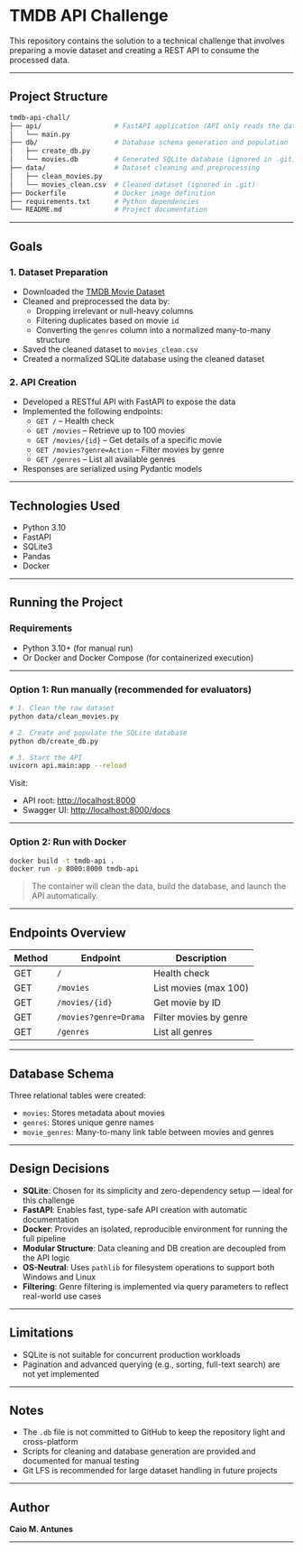 # TMDB API Challenge

This repository contains the solution to a technical challenge that involves preparing a movie dataset and creating a REST API to consume the processed data.

---

## Project Structure

```bash
tmdb-api-chall/
├── api/                  # FastAPI application (API only reads the database)
│   └── main.py
├── db/                   # Database schema generation and population
│   ├── create_db.py
│   └── movies.db         # Generated SQLite database (ignored in .git)
├── data/                 # Dataset cleaning and preprocessing
│   ├── clean_movies.py
│   └── movies_clean.csv  # Cleaned dataset (ignored in .git)
├── Dockerfile            # Docker image definition
├── requirements.txt      # Python dependencies
└── README.md             # Project documentation
```

---

## Goals

### 1. Dataset Preparation

- Downloaded the [TMDB Movie Dataset](https://www.kaggle.com/datasets/asaniczka/tmdb-movies-dataset-2023-930k-movies)
- Cleaned and preprocessed the data by:
  - Dropping irrelevant or null-heavy columns
  - Filtering duplicates based on movie `id`
  - Converting the `genres` column into a normalized many-to-many structure
- Saved the cleaned dataset to `movies_clean.csv`
- Created a normalized SQLite database using the cleaned dataset

### 2. API Creation

- Developed a RESTful API with FastAPI to expose the data
- Implemented the following endpoints:
  - `GET /` – Health check
  - `GET /movies` – Retrieve up to 100 movies
  - `GET /movies/{id}` – Get details of a specific movie
  - `GET /movies?genre=Action` – Filter movies by genre
  - `GET /genres` – List all available genres
- Responses are serialized using Pydantic models

---

## Technologies Used

- Python 3.10
- FastAPI
- SQLite3
- Pandas
- Docker

---

## Running the Project

### Requirements

- Python 3.10+ (for manual run)
- Or Docker and Docker Compose (for containerized execution)

---

### Option 1: Run manually (recommended for evaluators)

```bash
# 1. Clean the raw dataset
python data/clean_movies.py

# 2. Create and populate the SQLite database
python db/create_db.py

# 3. Start the API
uvicorn api.main:app --reload
```

Visit:

- API root: [http://localhost:8000](http://localhost:8000)
- Swagger UI: [http://localhost:8000/docs](http://localhost:8000/docs)

---

### Option 2: Run with Docker

```bash
docker build -t tmdb-api .
docker run -p 8000:8000 tmdb-api
```

> The container will clean the data, build the database, and launch the API automatically.

---

## Endpoints Overview

| Method | Endpoint              | Description                    |
|--------|------------------------|--------------------------------|
| GET    | `/`                   | Health check                   |
| GET    | `/movies`             | List movies (max 100)          |
| GET    | `/movies/{id}`        | Get movie by ID                |
| GET    | `/movies?genre=Drama` | Filter movies by genre         |
| GET    | `/genres`             | List all genres                |

---

## Database Schema

Three relational tables were created:

- `movies`: Stores metadata about movies
- `genres`: Stores unique genre names
- `movie_genres`: Many-to-many link table between movies and genres

---

## Design Decisions

- **SQLite**: Chosen for its simplicity and zero-dependency setup — ideal for this challenge
- **FastAPI**: Enables fast, type-safe API creation with automatic documentation
- **Docker**: Provides an isolated, reproducible environment for running the full pipeline
- **Modular Structure**: Data cleaning and DB creation are decoupled from the API logic
- **OS-Neutral**: Uses `pathlib` for filesystem operations to support both Windows and Linux
- **Filtering**: Genre filtering is implemented via query parameters to reflect real-world use cases

---

## Limitations

- SQLite is not suitable for concurrent production workloads
- Pagination and advanced querying (e.g., sorting, full-text search) are not yet implemented

---

## Notes

- The `.db` file is not committed to GitHub to keep the repository light and cross-platform
- Scripts for cleaning and database generation are provided and documented for manual testing
- Git LFS is recommended for large dataset handling in future projects

---

## Author

**Caio M. Antunes**

---
